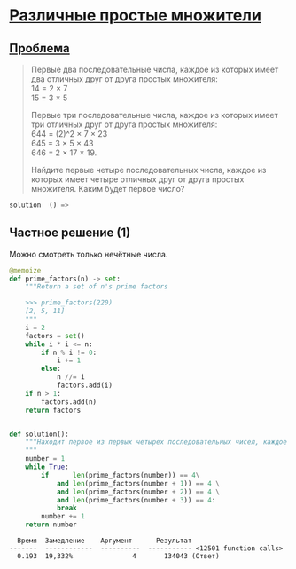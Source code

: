 # [Различные простые множители](TODO)

                   
## [Проблема](https://euler.jakumo.org/problems/view/47.html)


>Первые два последовательные числа, каждое из которых имеет два отличных друг от друга простых множителя:
><br>14 = 2 × 7
><br>15 = 3 × 5
>
>Первые три последовательные числа, каждое из которых имеет три отличных друг от друга простых множителя:
><br>644 = (2)^2 × 7 × 23
><br>645 = 3 × 5 × 43
><br>646 = 2 × 17 × 19.
>
>Найдите первые четыре последовательных числа, каждое из которых имеет четыре отличных друг от друга простых множителя. Каким будет первое число?                   
``` python
solution  () => 
```

## Частное решение (1)

Можно смотреть только нечётные числа.

```python
@memoize
def prime_factors(n) -> set:
    """Return a set of n's prime factors

    >>> prime_factors(220)
    [2, 5, 11]
    """
    i = 2
    factors = set()
    while i * i <= n:
        if n % i != 0:
            i += 1
        else:
            n //= i
            factors.add(i)
    if n > 1:
        factors.add(n)
    return factors


def solution():
    """Находит первое из первых четырех последовательных чисел, каждое из которых имеет четыре отличных друг от друга простых множителя.
    """
    number = 1
    while True:
        if      len(prime_factors(number)) == 4\
            and len(prime_factors(number + 1)) == 4 \
            and len(prime_factors(number + 2)) == 4 \
            and len(prime_factors(number + 3)) == 4:
            break
        number += 1
    return number
```
```text
  Время  Замедление    Аргумент      Результат
-------  ------------  ----------  ----------- <12501 function calls>
  0.193  19,332%               4       134043 (Ответ)
```